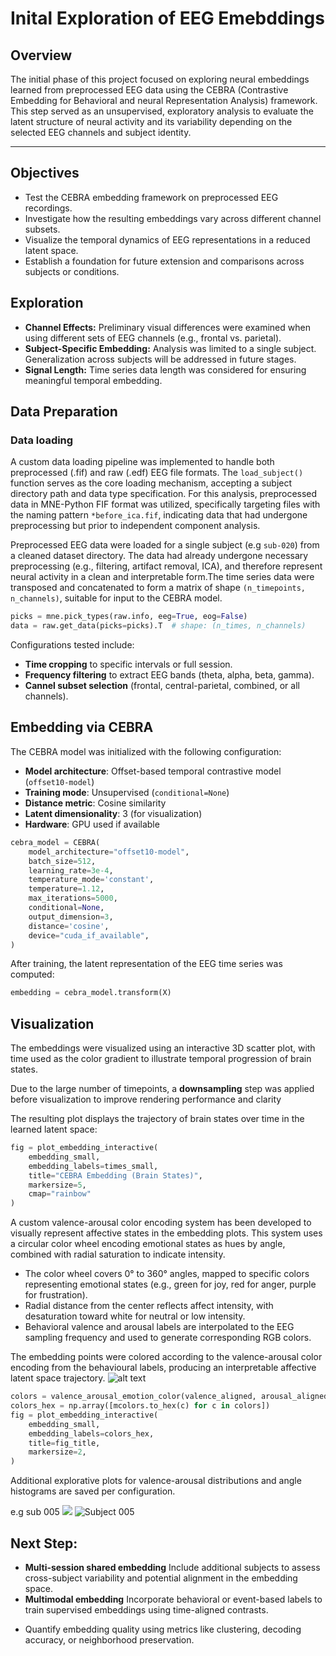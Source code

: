 # Inital Exploration of EEG Emebddings

## Overview
The initial phase of this project focused on exploring neural embeddings learned from preprocessed EEG data using the CEBRA (Contrastive Embedding for Behavioral and neural Representation Analysis) framework. This step served as an unsupervised, exploratory analysis to evaluate the latent structure of neural activity and its variability depending on the selected EEG channels and subject identity.

---

## Objectives
* Test the CEBRA embedding framework on preprocessed EEG recordings.
* Investigate how the resulting embeddings vary across different channel subsets.
* Visualize the temporal dynamics of EEG representations in a reduced latent space.
* Establish a foundation for future extension and comparisons across subjects or conditions.

## Exploration
* **Channel Effects:** Preliminary visual differences were examined when using different sets of EEG channels (e.g., frontal vs. parietal).
* **Subject-Specific Embedding:** Analysis was limited to a single subject. Generalization across subjects will be addressed in future stages.
* **Signal Length:** Time series data length was considered for ensuring meaningful temporal embedding.

## Data Preparation

### Data loading
A custom data loading pipeline was implemented to handle both preprocessed (.fif) and raw (.edf) EEG file formats. The `load_subject()` function serves as the core loading mechanism, accepting a subject directory path and data type specification. For this analysis, preprocessed data in MNE-Python FIF format was utilized, specifically targeting files with the naming pattern `*before_ica.fif`, indicating data that had undergone preprocessing but prior to independent component analysis.

Preprocessed EEG data were loaded for a single subject (e.g `sub-020`) from a cleaned dataset directory. The data had already undergone necessary preprocessing (e.g., filtering, artifact removal, ICA), and therefore represent neural activity in a clean and interpretable form.The time series data were transposed and concatenated to form a matrix of shape `(n_timepoints, n_channels)`, suitable for input to the CEBRA model.

```python
picks = mne.pick_types(raw.info, eeg=True, eog=False)
data = raw.get_data(picks=picks).T  # shape: (n_times, n_channels)
```

Configurations tested include: 
* **Time cropping** to specific intervals or full session.
* **Frequency filtering** to extract EEG bands (theta, alpha, beta, gamma).
* **Cannel subset selection**  (frontal, central-parietal, combined, or all channels).

## Embedding via CEBRA

The CEBRA model was initialized with the following configuration:

* **Model architecture**: Offset-based temporal contrastive model (`offset10-model`)
* **Training mode**: Unsupervised (`conditional=None`)
* **Distance metric**: Cosine similarity
* **Latent dimensionality**: 3 (for visualization)
* **Hardware**: GPU used if available

```python
cebra_model = CEBRA(
    model_architecture="offset10-model",
    batch_size=512,
    learning_rate=3e-4,
    temperature_mode='constant',
    temperature=1.12,
    max_iterations=5000,
    conditional=None,
    output_dimension=3,
    distance='cosine',
    device="cuda_if_available",
)
```

After training, the latent representation of the EEG time series was computed:

```python
embedding = cebra_model.transform(X)
```

## Visualization

The embeddings were visualized using an interactive 3D scatter plot, with time used as the color gradient to illustrate temporal progression of brain states.

Due to the large number of timepoints, a **downsampling** step was applied before visualization to improve rendering performance and clarity

The resulting plot displays the trajectory of brain states over time in the learned latent space:

```python
fig = plot_embedding_interactive(
    embedding_small,
    embedding_labels=times_small,
    title="CEBRA Embedding (Brain States)",
    markersize=5,
    cmap="rainbow"
)
```
A custom valence-arousal color encoding system has been developed to visually represent affective states in the embedding plots. This system uses a circular color wheel encoding emotional states as hues by angle, combined with radial saturation to indicate intensity.

- The color wheel covers 0° to 360° angles, mapped to specific colors representing emotional states (e.g., green for joy, red for anger, purple for frustration).
- Radial distance from the center reflects affect intensity, with desaturation toward white for neutral or low intensity.
- Behavioral valence and arousal labels are interpolated to the EEG sampling frequency and used to generate corresponding RGB colors.

The embedding points were colored according to the valence-arousal color encoding from the behavioural labels, producing an interpretable affective latent space trajectory.
![alt text](image.png)

``` python 
colors = valence_arousal_emotion_color(valence_aligned, arousal_aligned)
colors_hex = np.array([mcolors.to_hex(c) for c in colors])
fig = plot_embedding_interactive(
    embedding_small,
    embedding_labels=colors_hex,
    title=fig_title,
    markersize=2,
)
```
Additional explorative plots for valence-arousal distributions and angle histograms are saved per configuration. 

e.g sub 005
![](image-1.png)
![Subject 005](image-2.png)

## Next Step:

- **Multi-session shared embedding** Include additional subjects to assess cross-subject variability and potential alignment in the embedding space.
- **Multimodal embedding** Incorporate behavioral or event-based labels to train supervised embeddings using time-aligned contrasts.
* Quantify embedding quality using metrics like clustering, decoding accuracy, or neighborhood preservation.

